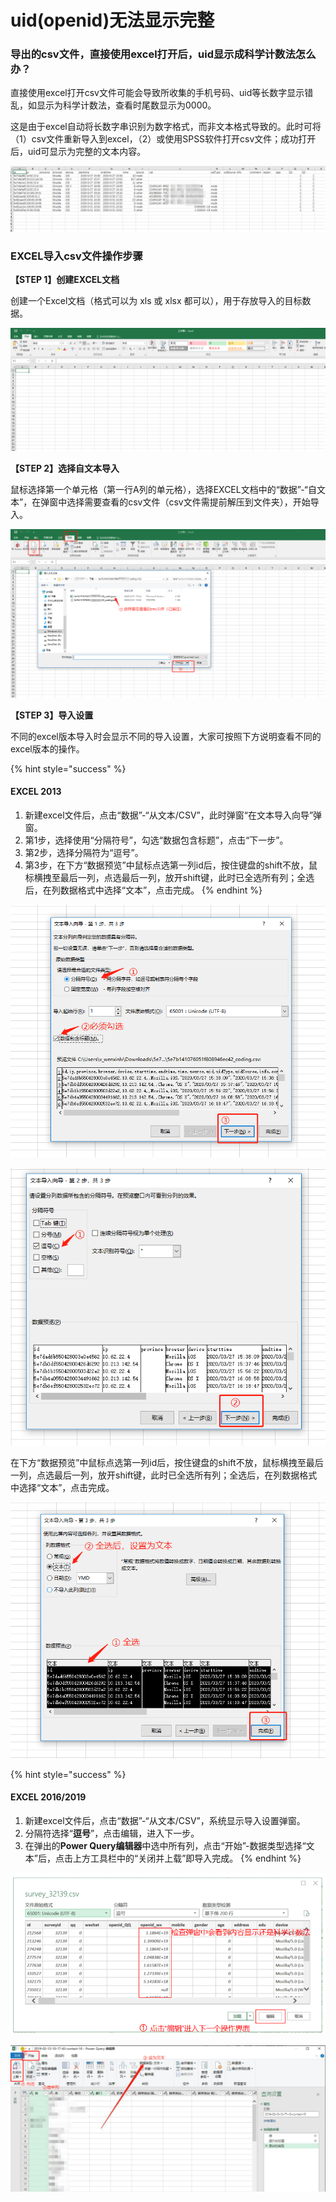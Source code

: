# uid\(openid\)无法显示完整

### 导出的csv文件，直接使用excel打开后，uid显示成科学计数法怎么办？

直接使用excel打开csv文件可能会导致所收集的手机号码、uid等长数字显示错乱，如显示为科学计数法，查看时尾数显示为0000。

这是由于excel自动将长数字串识别为数字格式，而非文本格式导致的。此时可将（1）csv文件重新导入到excel，（2）或使用SPSS软件打开csv文件；成功打开后，uid可显示为完整的文本内容。              

![uid&#x5217;&#x663E;&#x793A;&#x4E3A;&#x79D1;&#x5B66;&#x8BA1;&#x6570;&#x6CD5;](../.gitbook/assets/image%20%2846%29.png)

### EXCEL导入csv文件操作步骤

**【STEP 1】创建EXCEL文档**

创建一个Excel文档（格式可以为 xls 或 xlsx 都可以），用于存放导入的目标数据。

![&#x65B0;&#x5EFA;&#x7A7A;&#x767D;&#x6587;&#x6863;](../.gitbook/assets/image%20%2819%29.png)

**【STEP 2】选择自文本导入**

鼠标选择第一个单元格（第一行A列的单元格），选择EXCEL文档中的“数据”-“自文本”，在弹窗中选择需要查看的csv文件（csv文件需提前解压到文件夹），开始导入。

![csv&#x6587;&#x4EF6;&#x5BFC;&#x5165;](../.gitbook/assets/image%20%28346%29.png)

**【STEP 3】导入设置**

不同的excel版本导入时会显示不同的导入设置，大家可按照下方说明查看不同的excel版本的操作。

{% hint style="success" %}
#### EXCEL 2013

1. 新建excel文件后，点击“数据”-“从文本/CSV”，此时弹窗“在文本导入向导”弹窗。
2. 第1步，选择使用“分隔符号”，勾选“数据包含标题”，点击“下一步”。
3. 第2步，选择分隔符为“逗号”。
4. 第3步，在下方“数据预览”中鼠标点选第一列id后，按住键盘的shift不放，鼠标横拽至最后一列，点选最后一列，放开shift键，此时已全选所有列；全选后，在列数据格式中选择“文本”，点击完成。
{% endhint %}

![&#x9009;&#x62E9;&#x4F7F;&#x7528;&#x201C;&#x5206;&#x9694;&#x7B26;&#x53F7;&#x201D;&#xFF0C;&#x52FE;&#x9009;&#x201C;&#x6570;&#x636E;&#x5305;&#x542B;&#x6807;&#x9898;&#x201D;](../.gitbook/assets/image%20%28185%29.png)

![&#x9009;&#x62E9;&#x5206;&#x9694;&#x7B26;&#x4E3A;&#x201C;&#x9017;&#x53F7;&#x201D;](../.gitbook/assets/image%20%28278%29.png)

在下方“数据预览”中鼠标点选第一列id后，按住键盘的shift不放，鼠标横拽至最后一列，点选最后一列，放开shift键，此时已全选所有列；全选后，在列数据格式中选择“文本”，点击完成。

![&#x5168;&#x9009;&#x6570;&#x636E;&#x5217;&#xFF0C;&#x5E76;&#x9009;&#x62E9;&#x6570;&#x636E;&#x683C;&#x5F0F;&#x4E3A;&#x201C;&#x6587;&#x672C;&#x201D;](../.gitbook/assets/image%20%28217%29.png)

{% hint style="success" %}
#### EXCEL 2016/2019

1. 新建excel文件后，点击“数据”-“从文本/CSV”，系统显示导入设置弹窗。
2. 分隔符选择“**逗号**”，点击编辑，进入下一步。
3. 在弹出的**Power Query编辑器**中选中所有列，点击“开始”-数据类型选择“文本”后，点击上方工具栏中的“关闭并上载”即导入完成。
{% endhint %}

![&#x5206;&#x9694;&#x7B26;&#x9009;&#x62E9;&#x201C;&#x9017;&#x53F7;&#x201D;&#xFF0C;&#x70B9;&#x51FB;&#x201C;&#x7F16;&#x8F91;&#x201D;&#x8FDB;&#x5165;&#x4E0B;&#x4E00;&#x4E2A;&#x64CD;&#x4F5C;&#x754C;&#x9762;](../.gitbook/assets/image%20%28522%29.png)

![&#x9009;&#x62E9;&#x6240;&#x6709;&#x5217;&#x540E;&#x8BBE;&#x7F6E;&#x6570;&#x636E;&#x7C7B;&#x578B;&#x4E3A;&#x201C;&#x6587;&#x672C;&#x201D;](../.gitbook/assets/image%20%2834%29.png)






